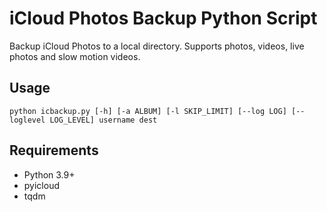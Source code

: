 # iCloud Photos Backup Python Script

Backup iCloud Photos to a local directory. Supports photos, videos, live photos and slow motion videos.

## Usage

``python icbackup.py [-h] [-a ALBUM] [-l SKIP_LIMIT] [--log LOG] [--loglevel LOG_LEVEL] username dest``

## Requirements

* Python 3.9+
* pyicloud
* tqdm
